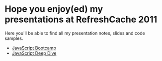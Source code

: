 # Hope you enjoy(ed) my presentations at RefreshCache 2011

Here you'll be able to find all my presentation notes, slides and code samples.

* [JavaScript Bootcamp](https://github.com/JasonOffutt/RefreshCache-2011/tree/master/js-bootcamp)
* [JavaScript Deep Dive](https://github.com/JasonOffutt/RefreshCache-2011/tree/master/js-deepdive)